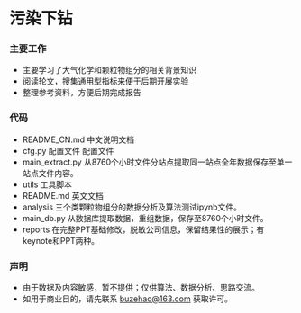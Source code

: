 # 污染下钻

### 主要工作
+ 主要学习了大气化学和颗粒物组分的相关背景知识
+ 阅读轮文，搜集通用型指标来便于后期开展实验
+ 整理参考资料，方便后期完成报告

### 代码
+ README_CN.md 中文说明文档
+ cfg.py 配置文件 配置文件
+ main_extract.py 从8760个小时文件分站点提取同一站点全年数据保存至单一站点文件内容。
+ utils 工具脚本
+ README.md 英文文档
+ analysis 三个类颗粒物组分的数据分析及算法测试ipynb文件。
+ main_db.py 从数据库提取数据，重组数据，保存至8760个小时文件。
+ reports  在完整PPT基础修改，脱敏公司信息，保留结果性的展示；有keynote和PPT两种。

### 声明
+ 由于数据及内容敏感，暂不提供；仅供算法、数据分析、思路交流。
+ 如用于商业目的，请先联系 buzehao@163.com 获取许可。
